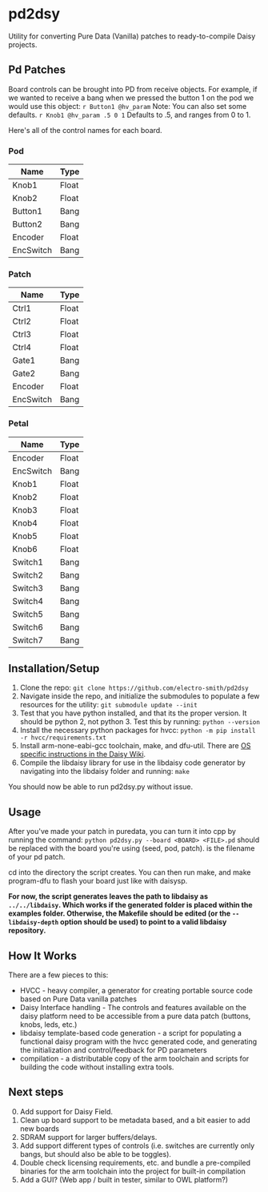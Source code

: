 # pd2dsy

Utility for converting Pure Data (Vanilla) patches to ready-to-compile Daisy projects.

## Pd Patches
Board controls can be brought into PD from receive objects.
For example, if we wanted to receive a bang when we pressed the button 1 on the pod we would use this object:
```r Button1 @hv_param```
Note: You can also set some defaults. ```r Knob1 @hv_param .5 0 1``` Defaults to .5, and ranges from 0 to 1.

Here's all of the control names for each board.

### Pod

| Name | Type |
| --- | --- |
| Knob1 | Float |
| Knob2 | Float |
| Button1 | Bang |
| Button2 | Bang |
| Encoder | Float |
| EncSwitch | Bang | 

### Patch

| Name | Type |
| --- | --- |
| Ctrl1 | Float |
| Ctrl2 | Float |
| Ctrl3 | Float |
| Ctrl4 | Float |
| Gate1 | Bang |
| Gate2 | Bang |
| Encoder | Float |
| EncSwitch | Bang | 

### Petal

| Name | Type |
| ---- | ---- |
| Encoder | Float |
| EncSwitch | Bang |
| Knob1 | Float |
| Knob2 | Float |
| Knob3 | Float |
| Knob4 | Float |
| Knob5 | Float |
| Knob6 | Float |
| Switch1 | Bang |
| Switch2 | Bang |
| Switch3 | Bang |
| Switch4 | Bang |
| Switch5 | Bang |
| Switch6 | Bang |
| Switch7 | Bang |

## Installation/Setup

1. Clone the repo: `git clone https://github.com/electro-smith/pd2dsy`
2. Navigate inside the repo, and initialize the submodules to populate a few resources for the utility: `git submodule update --init`
3. Test that you have python installed, and that its the proper version. It should be python 2, not python 3. Test this by running: `python --version`
4. Install the necessary python packages for hvcc: `python -m pip install -r hvcc/requirements.txt`
5. Install arm-none-eabi-gcc toolchain, make, and dfu-util. There are [OS specific instructions in the Daisy Wiki](https://github.com/electro-smith/DaisyWiki/wiki).
6. Compile the libdaisy library for use in the libdaisy code generator by navigating into the libdaisy folder and running: `make`

You should now be able to run pd2dsy.py without issue.

## Usage

After you've made your patch in puredata, you can turn it into cpp by running the command:
```python pd2dsy.py --board <BOARD> <FILE>.pd```
<BOARD> should be replaced with the board you're using (seed, pod, patch).
<FILE> is the filename of your pd patch.

cd into the directory the script creates. You can then run make, and make program-dfu to flash your board just like with daisysp.

**For now, the script generates leaves the path to libdaisy as `../../libdaisy`. Which works if the generated folder is placed within the examples folder.
Otherwise, the Makefile should be edited (or the `--libdaisy-depth` option should be used) to point to a valid libdaisy repository.**

## How It Works

There are a few pieces to this:

* HVCC - heavy compiler, a generator for creating portable source code based on Pure Data vanilla patches
* Daisy Interface handling - The controls and features available on the daisy platform need to be accessible from a pure data patch (buttons, knobs, leds, etc.)
* libdaisy template-based code generation - a script for populating a functional daisy program with the hvcc generated code, and generating the initialization and control/feedback for PD parameters
* compilation - a distributable copy of the arm toolchain and scripts for building the code without installing extra tools.

## Next steps

0. Add support for Daisy Field.
1. Clean up board support to be metadata based, and a bit easier to add new boards
2. SDRAM support for larger buffers/delays.
3. Add support different types of controls (i.e. switches are currently only bangs, but should also be able to be toggles). 
4. Double check licensing requirements, etc. and bundle a pre-compiled binaries for the arm toolchain into the project for built-in compilation
5. Add a GUI? (Web app / built in tester, similar to OWL platform?)
